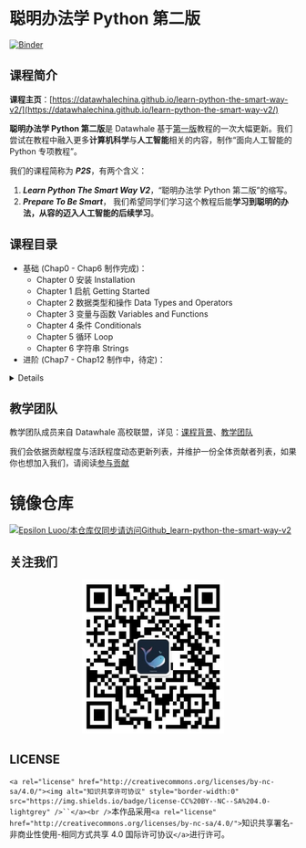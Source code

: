 # 聪明办法学 Python 第二版

[![Binder](https://mybinder.org/badge_logo.svg)](https://mybinder.org/v2/gh/datawhalechina/learn-python-the-smart-way-v2/HEAD?labpath=slides)

## 课程简介

**课程主页**：[https://datawhalechina.github.io/learn-python-the-smart-way-v2/](https://datawhalechina.github.io/learn-python-the-smart-way-v2/)

**聪明办法学 Python 第二版**是 Datawhale 基于[第一版](https://github.com/datawhalechina/learn-python-the-smart-way)教程的一次大幅更新。我们尝试在教程中融入更多**计算机科学**与**人工智能**相关的内容，制作“面向人工智能的 Python 专项教程”。

我们的课程简称为 ***P2S***，有两个含义：

1. ***Learn Python The Smart Way V2***，“聪明办法学 Python 第二版”的缩写。
2. ***Prepare To Be Smart***， 我们希望同学们学习这个教程后能**学习到聪明的办法，从容的迈入人工智能的后续学习**。

## 课程目录

- 基础 (Chap0 - Chap6 制作完成)：
  - Chapter 0 安装 Installation
  - Chapter 1 启航 Getting Started
  - Chapter 2 数据类型和操作 Data Types and Operators
  - Chapter 3 变量与函数 Variables and Functions
  - Chapter 4 条件 Conditionals
  - Chapter 5 循环 Loop
  - Chapter 6 字符串 Strings
- 进阶 (Chap7 - Chap12 制作中，待定)：

<details>
<ul>
    <li>Chapter 7 Lists and Tuples</li>
    <li>Chapter 8 Sets</li>
    <li>Chapter 9 Dictionaries</li>
    <li>Chapter 10 Object Oriented Programming Part 1</li>
    <li>Chapter 11 Object Oriented Programming Part 2</li>
    <li>...</li>
</details>

## 教学团队

教学团队成员来自 Datawhale 高校联盟，详见：[课程背景](https://datawhalechina.github.io/learn-python-the-smart-way-v2/Index/background/)、[教学团队](https://datawhalechina.github.io/learn-python-the-smart-way-v2/Team/team/)

我们会依据贡献程度与活跃程度动态更新列表，并维护一份全体贡献者列表，如果你也想加入我们，请阅读[参与贡献](https://datawhalechina.github.io/learn-python-the-smart-way-v2/Contribute/contribute/)

# 镜像仓库

[![Epsilon Luoo/本仓库仅同步请访问Github_learn-python-the-smart-way-v2](https://gitee.com/anine09/learn-python-the-smart-way-v2/widgets/widget_card.svg?colors=ffffff,1e252b,323d47,455059,d7deea,99a0ae)](https://gitee.com/anine09/learn-python-the-smart-way-v2)

## 关注我们

<div align=center><img src="resources/datawhale_wechat_qrcode.jpeg" width = "250" height = "270" alt="Datawhale是一个专注AI领域的开源组织，以“for the learner，和学习者一起成长”为愿景，构建对学习者最有价值的开源学习社区。关注我们，一起学习成长。"></div>

## LICENSE

`<a rel="license" href="http://creativecommons.org/licenses/by-nc-sa/4.0/"><img alt="知识共享许可协议" style="border-width:0" src="https://img.shields.io/badge/license-CC%20BY--NC--SA%204.0-lightgrey" />``</a><br />`本作品采用`<a rel="license" href="http://creativecommons.org/licenses/by-nc-sa/4.0/">`知识共享署名-非商业性使用-相同方式共享 4.0 国际许可协议`</a>`进行许可。
